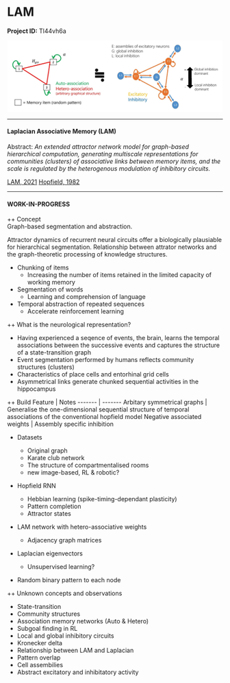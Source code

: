 # LAM

**Project ID:**  Tl44vh6a

<p align="center">
  <img src="https://github.com/epochlab/LAM/blob/main/sample.png">
</p>

--------------------------------------------------------------------

#### Laplacian Associative Memory (LAM)
Abstract: *An extended attractor network model for graph-based hierarchical computation, generating multiscale representations for communities (clusters) of associative links between memory items, and the scale is regulated by the heterogenous modulation of inhibitory circuits.*

[LAM, 2021](https://www.ncbi.nlm.nih.gov/pmc/articles/PMC8412329/pdf/pcbi.1009296.pdf)
[Hopfield, 1982](https://sci-hub.ru/10.1073/pnas.79.8.2554)

--------------------------------------------------------------------

#### WORK-IN-PROGRESS

++ Concept<br>
Graph-based segmentation and abstraction.

Attractor dynamics of recurrent neural circuits offer a biologically plausiable for hierarchical segmentation.
Relationship between attrator networks and the graph-theoretic processing of knowledge structures.

- Chunking of items
    - Increasing the number of items retained in the limited capacity of working memory
- Segmentation of words
    - Learning and comprehension of language
- Temporal abstraction of repeated sequences
    - Accelerate reinforcement learning

++ What is the neurological representation?
- Having experienced a seqence of events, the brain, learns the temporal associations between the successive events and captures the structure of a state-transition graph
- Event segmentation performed by humans reflects community structures (clusters)
- Characteristics of place cells and entorhinal grid cells
- Asymmetrical links generate chunked sequential activities in the hippocampus

++ Build
Feature | Notes
------- | -------
Arbitary symmetrical graphs | Generalise the one-dimensional sequential structure of temporal associations of the conventional hopfield model
Negative associated weights | Assembly specific inhibition

- Datasets
    - Original graph
    - Karate club network
    - The structure of compartmentalised rooms
    - new image-based, RL & robotic?
- Hopfield RNN
    - Hebbian learning (spike-timing-dependant plasticity)
    - Pattern completion
    - Attractor states
- LAM network with hetero-associative weights
    - Adjacency graph matrices 
- Laplacian eigenvectors 
    - Unsupervised learning?

- Random binary pattern to each node

++ Unknown concepts and observations<br>
- State-transition
- Community structures
- Association memory networks (Auto & Hetero)
- Subgoal finding in RL
- Local and global inhibitory circuits
- Kronecker delta
- Relationship between LAM and Laplacian
- Pattern overlap
- Cell assembilies
- Abstract excitatory and inhibitatory activity